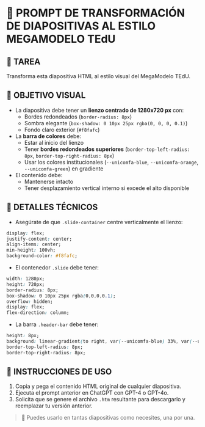 
# 🧠 PROMPT DE TRANSFORMACIÓN DE DIAPOSITIVAS AL ESTILO MEGAMODELO TEdU

## 🔧 TAREA
Transforma esta diapositiva HTML al estilo visual del MegaModelo TEdU.

## 🎯 OBJETIVO VISUAL
- La diapositiva debe tener un **lienzo centrado de 1280x720 px** con:
  - Bordes redondeados (`border-radius: 8px`)
  - Sombra elegante (`box-shadow: 0 10px 25px rgba(0, 0, 0, 0.1)`)
  - Fondo claro exterior (`#f8fafc`)
- La **barra de colores** debe:
  - Estar al inicio del lienzo
  - Tener **bordes redondeados superiores** (`border-top-left-radius: 8px`, `border-top-right-radius: 8px`)
  - Usar los colores institucionales (`--unicomfa-blue`, `--unicomfa-orange`, `--unicomfa-green`) en gradiente
- El contenido debe:
  - Mantenerse intacto
  - Tener desplazamiento vertical interno si excede el alto disponible

## 🧠 DETALLES TÉCNICOS
- Asegúrate de que `.slide-container` centre verticalmente el lienzo:

```css
display: flex;
justify-content: center;
align-items: center;
min-height: 100vh;
background-color: #f8fafc;
```

- El contenedor `.slide` debe tener:

```css
width: 1280px;
height: 720px;
border-radius: 8px;
box-shadow: 0 10px 25px rgba(0,0,0,0.1);
overflow: hidden;
display: flex;
flex-direction: column;
```

- La barra `.header-bar` debe tener:

```css
height: 8px;
background: linear-gradient(to right, var(--unicomfa-blue) 33%, var(--unicomfa-orange) 33%, var(--unicomfa-orange) 66%, var(--unicomfa-green) 66%);
border-top-left-radius: 8px;
border-top-right-radius: 8px;
```

## 📎 INSTRUCCIONES DE USO
1. Copia y pega el contenido HTML original de cualquier diapositiva.
2. Ejecuta el prompt anterior en ChatGPT con GPT-4 o GPT-4o.
3. Solicita que se genere el archivo `.htm` resultante para descargarlo y reemplazar tu versión anterior.

> 🔁 Puedes usarlo en tantas diapositivas como necesites, una por una.
